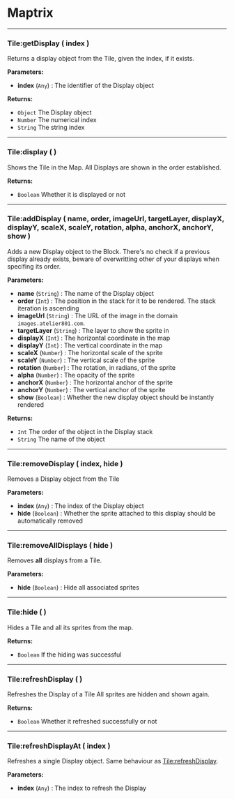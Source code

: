 # Maptrix

---

### **Tile:getDisplay** ( index )
Returns a display object from the Tile, given the index, if it exists. 

**Parameters:**
- **index** (`Any`) : The identifier of the Display object

**Returns:**
- `Object` The Display object
- `Number` The numerical index
- `String` The string index 

---

### **Tile:display** (  )
Shows the Tile in the Map. All Displays are shown in the order established.

**Returns:**
- `Boolean` Whether it is displayed or not

---

### **Tile:addDisplay** ( name, order, imageUrl, targetLayer, displayX, displayY, scaleX, scaleY, rotation, alpha, anchorX, anchorY, show )
Adds a new Display object to the Block. There's no check if a previous display already exists, beware of overwritting other of your displays when specifing its order.

**Parameters:**
- **name** (`String`) : The name of the Display object
- **order** (`Int`) : The position in the stack for it to be rendered. The stack iteration is ascending
- **imageUrl** (`String`) : The URL of the image in the domain `images.atelier801.com`.
- **targetLayer** (`String`) : The layer to show the sprite in
- **displayX** (`Int`) : The horizontal coordinate in the map
- **displayY** (`Int`) : The vertical coordinate in the map
- **scaleX** (`Number`) : The horizontal scale of the sprite
- **scaleY** (`Number`) : The vertical scale of the sprite
- **rotation** (`Number`) : The rotation, in radians, of the sprite
- **alpha** (`Number`) : The opacity of the sprite
- **anchorX** (`Number`) : The horizontal anchor of the sprite
- **anchorY** (`Number`) : The vertical anchor of the sprite
- **show** (`Boolean`) : Whether the new display object should be instantly rendered

**Returns:**
- `Int` The order of the object in the Display stack
- `String` The name of the object

---

### **Tile:removeDisplay** ( index, hide )
Removes a Display object from the Tile 

**Parameters:**
- **index** (`Any`) : The index of the Display object
- **hide** (`Boolean`) : Whether the sprite attached to this display should be automatically removed

---

### **Tile:removeAllDisplays** ( hide )
Removes **all** displays from a Tile. 

**Parameters:**
- **hide** (`Boolean`) : Hide all associated sprites

---

### **Tile:hide** (  )
Hides a Tile and all its sprites from the map. 

**Returns:**
- `Boolean` If the hiding was successful

---

### **Tile:refreshDisplay** (  )
Refreshes the Display of a Tile All sprites are hidden and shown again.

**Returns:**
- `Boolean` Whether it refreshed successfully or not

---

### **Tile:refreshDisplayAt** ( index )
Refreshes a single Display object. Same behaviour as [Tile:refreshDisplay](Map.md#Tile:refreshDisplay).

**Parameters:**
- **index** (`Any`) : The index to refresh the Display